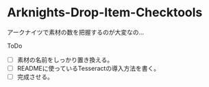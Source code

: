 # Arknights-Drop-Item-Checktools
アークナイツで素材の数を把握するのが大変なの...

ToDo
+[ ] 素材の名前をしっかり置き換える。
+[ ] READMEに使っているTesseractの導入方法を書く。
+[ ] 完成させる。